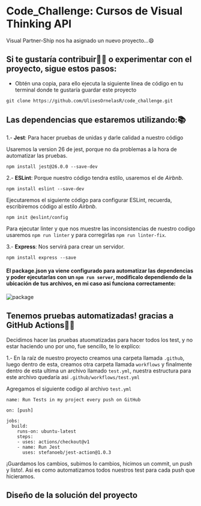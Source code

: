 # Code_Challenge: Cursos de Visual Thinking API

Visual Partner-Ship nos ha asignado un nuevo proyecto...😄

## Si te gustaría contribuir👯‍♀️ o experimentar con el proyecto, sigue estos pasos:

- Obtén una copia, para ello ejecuta la siguiente línea de código en tu terminal donde te gustaría guardar este proyecto

```
git clone https://github.com/UlisesOrnelasR/code_challenge.git
```

## Las dependencias que estaremos utilizando:📚

1.- **Jest**: Para hacer pruebas de unidas y darle calidad a nuestro código

Usaremos la version 26 de jest, porque no da problemas a la hora de automatizar las pruebas.
```
npm install jest@26.0.0 --save-dev
```

2.- **ESLint**: Porque nuestro código tendra estilo, usaremos el de *Airbnb*.

```
npm install eslint --save-dev
```

Ejecutaremos el siguiente código para configurar ESLint, recuerda, escribiremos código al estilo *Airbnb*.

```
npm init @eslint/config

```

Para ejecutar linter y que nos muestre las inconsistencias de nuestro codigo usaremos `npm run linter` y para corregirlas `npm run linter-fix`.

3.- **Express**: Nos servirá para crear un servidor.

```
npm install express --save
```

#### El package.json ya viene configurado para automatizar las dependencias y poder ejecutarlas con un `npm run server`, modificalo dependiendo de la ubicación de tus archivos, en mi caso asi funciona correctamente:

![package](https://user-images.githubusercontent.com/99143567/167772273-c5d4b207-4a85-4571-bbd4-3cafca8cb4d3.JPG)

## Tenemos pruebas automatizadas! gracias a GitHub Actions🤖✅

Decidimos hacer las pruebas atuomatizadas para hacer todos los test, y no estar haciendo uno por uno, fue sencillo, te lo explíco:

1.- En la raíz de nuestro proyecto creamos una carpeta llamada `.github`, luego dentro de esta, creamos otra carpeta llamada `workflows` y finalmente dentro de esta ultima un archivo llamado `test.yml`, nuestra estructura para este archivo quedaría asi `.github/workflows/test.yml` 

Agregamos el siguiente codigo al archivo `test.yml`

```
name: Run Tests in my project every push on GitHub

on: [push]

jobs:
  build:
    runs-on: ubuntu-latest
    steps:
    - uses: actions/checkout@v1
    - name: Run Jest
      uses: stefanoeb/jest-action@1.0.3
```

¡Guardamos los cambios, subimos lo cambios, hicimos un commit, un push y listo!. Asi es como automatizamos todos nuestros test para cada push que hicieramos.


## Diseño de la solución del proyecto





